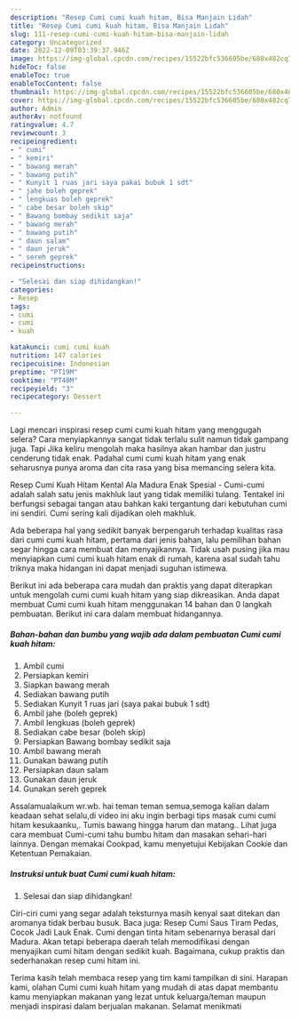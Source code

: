 ```yaml
---
description: "Resep Cumi cumi kuah hitam, Bisa Manjain Lidah"
title: "Resep Cumi cumi kuah hitam, Bisa Manjain Lidah"
slug: 111-resep-cumi-cumi-kuah-hitam-bisa-manjain-lidah
category: Uncategorized
date: 2022-12-09T03:39:37.946Z
image: https://img-global.cpcdn.com/recipes/15522bfc536605be/680x482cq70/cumi-cumi-kuah-hitam-foto-resep-utama.jpg
hideToc: false
enableToc: true
enableTocContent: false
thumbnail: https://img-global.cpcdn.com/recipes/15522bfc536605be/680x482cq70/cumi-cumi-kuah-hitam-foto-resep-utama.jpg
cover: https://img-global.cpcdn.com/recipes/15522bfc536605be/680x482cq70/cumi-cumi-kuah-hitam-foto-resep-utama.jpg
author: Admin
authorAv: notfound
ratingvalue: 4.7
reviewcount: 3
recipeingredient:
- " cumi"
- " kemiri"
- " bawang merah"
- " bawang putih"
- " Kunyit 1 ruas jari saya pakai bubuk 1 sdt"
- " jahe boleh geprek"
- " lengkuas boleh geprek"
- " cabe besar boleh skip"
- " Bawang bombay sedikit saja"
- " bawang merah"
- " bawang putih"
- " daun salam"
- " daun jeruk"
- " sereh geprek"
recipeinstructions:

- "Selesai dan siap dihidangkan!"
categories:
- Resep
tags:
- cumi
- cumi
- kuah

katakunci: cumi cumi kuah 
nutrition: 147 calories
recipecuisine: Indonesian
preptime: "PT19M"
cooktime: "PT40M"
recipeyield: "3"
recipecategory: Dessert

---
```



Lagi mencari inspirasi resep cumi cumi kuah hitam yang menggugah selera? Cara menyiapkannya sangat tidak terlalu sulit namun tidak gampang juga. Tapi Jika keliru mengolah maka hasilnya akan hambar dan justru cenderung tidak enak. Padahal cumi cumi kuah hitam yang enak seharusnya punya aroma dan cita rasa yang bisa memancing selera kita.


Resep Cumi Kuah Hitam Kental Ala Madura Enak Spesial - Cumi-cumi adalah salah satu jenis makhluk laut yang tidak memiliki tulang. Tentakel ini berfungsi sebagai tangan atau bahkan kaki tergantung dari kebutuhan cumi ini sendiri. Cumi sering kali dijadikan oleh makhluk.

Ada beberapa hal yang sedikit banyak berpengaruh terhadap kualitas rasa dari cumi cumi kuah hitam, pertama dari jenis bahan, lalu pemilihan bahan segar hingga cara membuat dan menyajikannya. Tidak usah pusing jika mau menyiapkan cumi cumi kuah hitam enak di rumah, karena asal sudah tahu triknya maka hidangan ini dapat menjadi suguhan istimewa.


Berikut ini ada beberapa cara mudah dan praktis yang dapat diterapkan untuk mengolah cumi cumi kuah hitam yang siap dikreasikan. Anda dapat membuat Cumi cumi kuah hitam menggunakan 14 bahan dan 0 langkah pembuatan. Berikut ini cara dalam membuat hidangannya.

<!--inarticleads1-->

##### Bahan-bahan dan bumbu yang wajib ada dalam pembuatan Cumi cumi kuah hitam:

1. Ambil  cumi
1. Persiapkan  kemiri
1. Siapkan  bawang merah
1. Sediakan  bawang putih
1. Sediakan  Kunyit 1 ruas jari (saya pakai bubuk 1 sdt)
1. Ambil  jahe (boleh geprek)
1. Ambil  lengkuas (boleh geprek)
1. Sediakan  cabe besar (boleh skip)
1. Persiapkan  Bawang bombay sedikit saja
1. Ambil  bawang merah
1. Gunakan  bawang putih
1. Persiapkan  daun salam
1. Gunakan  daun jeruk
1. Gunakan  sereh geprek


Assalamualaikum wr.wb. hai teman teman semua,semoga kalian dalam keadaan sehat selalu,di video ini aku ingin berbagi tips masak cumi cumi hitam kesukaanku,. Tumis bawang hingga harum dan matang.. Lihat juga cara membuat Cumi-cumi tahu bumbu hitam dan masakan sehari-hari lainnya. Dengan memakai Cookpad, kamu menyetujui Kebijakan Cookie dan Ketentuan Pemakaian. 

<!--inarticleads2-->

##### Instruksi untuk buat Cumi cumi kuah hitam:


1. Selesai dan siap dihidangkan!

Ciri-ciri cumi yang segar adalah teksturnya masih kenyal saat ditekan dan aromanya tidak berbau busuk. Baca juga: Resep Cumi Saus Tiram Pedas, Cocok Jadi Lauk Enak. Cumi dengan tinta hitam sebenarnya berasal dari Madura. Akan tetapi beberapa daerah telah memodifikasi dengan menyajikan cumi hitam dengan sedikit kuah. Bagaimana, cukup praktis dan sederhanakan resep cumi hitam ini. 

Terima kasih telah membaca resep yang tim kami tampilkan di sini. Harapan kami, olahan Cumi cumi kuah hitam yang mudah di atas dapat membantu kamu menyiapkan makanan yang lezat untuk keluarga/teman maupun menjadi inspirasi dalam berjualan makanan. Selamat menikmati
